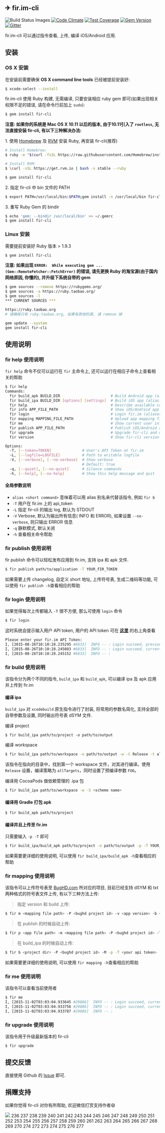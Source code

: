 ✈ fir.im-cli
---

![Build Status Images](https://travis-ci.org/FIRHQ/fir-cli.svg)
[![Code Climate](https://codeclimate.com/github/FIRHQ/fir-cli/badges/gpa.svg)](https://codeclimate.com/github/FIRHQ/fir-cli)
[![Test Coverage](https://codeclimate.com/github/FIRHQ/fir-cli/badges/coverage.svg)](https://codeclimate.com/github/FIRHQ/fir-cli/coverage)
[![Gem Version](https://badge.fury.io/rb/fir-cli.svg)](http://badge.fury.io/rb/fir-cli)
[![Gitter](https://badges.gitter.im/Join%20Chat.svg)](https://gitter.im/FIRHQ/fir-cli?utm_source=badge&utm_medium=badge&utm_campaign=pr-badge)

fir.im-cli 可以通过指令查看, 上传, 编译 iOS/Android 应用.

## 安装

### OS X 安装

在安装前需要确保 **OS X command line tools** 已经被提前安装好:

```sh
$ xcode-select --install
```

fir.im-cli 使用 Ruby 构建, 无需编译, 只要安装相应 ruby gem 即可(如果出现相关权限不足的错误, 请在命令行前加上 `sudo`):

```sh
$ gem install fir-cli
```

**注意: 如果你的系统是 Mac OS X 10.11 以后的版本, 由于10.11引入了 `rootless`, 无法直接安装 fir-cli, 有以下三种解决办法:**

1\. 使用 [Homebrew](http://brew.sh/) 及 [RVM](https://rvm.io/) 安装 Ruby, 再安装 fir-cli(推荐)

```sh
# Install Homebrew:
$ ruby -e "$(curl -fsSL https://raw.githubusercontent.com/Homebrew/install/master/install)"

# Install RVM:
$ \curl -sSL https://get.rvm.io | bash -s stable --ruby

$ gem install fir-cli
```

2\. 指定 fir-cli 中 bin 文件的 PATH

```sh
$ export PATH=/usr/local/bin:$PATH;gem install -n /usr/local/bin fir-cli
```

3\. 重写 Ruby Gem 的 bindir

```sh
$ echo 'gem: --bindir /usr/local/bin' >> ~/.gemrc
$ gem install fir-cli
```

### Linux 安装

需要提前安装好 Ruby 版本 > 1.9.3

```sh
$ gem install fir-cli
```

**注意: 如果出现 `ERROR:  While executing gem ... (Gem::RemoteFetcher::FetchError)` 的错误, 请先更换 Ruby 的淘宝源(由于国内网络原因, 你懂的), 并升级下系统自带的 gem**

```sh
$ gem sources --remove https://rubygems.org/
$ gem sources -a https://ruby.taobao.org/
$ gem sources -l
*** CURRENT SOURCES ***

https://ruby.taobao.org
# 请确保只有 ruby.taobao.org, 如果有其他的源, 请 remove 掉

gem update --system
gem install fir-cli
```

## 使用说明

### fir help 使用说明

`fir help` 命令不仅可以运行在 `fir` 主命令上, 还可以运行在相应子命令上查看相关的帮助

```sh
$ fir help
Commands:
  fir build_apk BUILD_DIR                       # Build Android app (alias: `ba`).
  fir build_ipa BUILD_DIR [options] [settings]  # Build iOS app (alias: `bi`).
  fir help                                      # Describe available commands or one specific command (aliases: `h`).
  fir info APP_FILE_PATH                        # Show iOS/Android app info, support ipa/apk file (aliases: `i`).
  fir login                                     # Login fir.im (aliases: `l`).
  fir mapping MAPPING_FILE_PATH                 # Upload app mapping file to BugHD.com (aliases: `m`).
  fir me                                        # Show current user info if user is logined.
  fir publish APP_FILE_PATH                     # Publish iOS/Android app to fir.im, support ipa/apk file (aliases: `...
  fir upgrade                                   # Upgrade fir-cli and quit (aliases: `u`).
  fir version                                   # Show fir-cli version number and quit (aliases: `v`).

Options:
  -T, [--token=TOKEN]              # User's API Token at fir.im
  -L, [--logfile=LOGFILE]          # Path to writable logfile
  -V, [--verbose], [--no-verbose]  # Show verbose
                                   # Default: true
  -q, [--quiet], [--no-quiet]      # Silence commands
  -h, [--help], [--no-help]        # Show this help message and quit
```
#### 全局参数说明

- `alias <short command>` 意味着可以用 alias 别名来代替该指令, 例如 `fir b`
- `-T` 用户在 fir.im 上的 api_token
- `-L` 指定 fir-cli 的输出 log, 默认为 STDOUT
- `-V` Verbose, 默认为输出所有信息( INFO 和 ERROR), 如果设置 `--no-verbose`, 则只输出 ERROR 信息
- `-q` 静默模式, 默认关闭
- `-h` 查看相关命令帮助

### fir publish 使用说明

fir publish 命令可以轻松发布应用到 fir.im, 支持 ipa 和 apk 文件.

```sh
$ fir publish path/to/application -T YOUR_FIR_TOKEN
```

如果需要上传 changelog, 自定义 short 地址, 上传符号表, 生成二维码等功能, 可以使用 `fir publish -h`查看相应的帮助

### fir login 使用说明

如果觉得每次上传都输入 `-T` 很不方便, 那么可使用 `login` 命令

```sh
$ fir login
```

这时系统会提示输入用户 API token, 用户的 API token 可在 **[这里](http://fir.im/apps/apitoken)** 的右上角查看

```sh
Please enter your fir.im API Token:
I, [2015-08-26T10:10:28.235295 #6833]  INFO -- : Login succeed, previous user's email: xxx@xxx.com
I, [2015-08-26T10:10:28.245083 #6833]  INFO -- : Login succeed, current  user's email: xxx@xxx.com
I, [2015-08-26T10:10:28.245152 #6833]  INFO -- :
```

### fir build 使用说明

该指令分为两个不同的指令, `build_ipa` 和 `build_apk`, 可以编译 ipa 及 apk 应用并上传到 fir.im

#### 编译 ipa

`build_ipa` 对 `xcodebuild` 原生指令进行了封装, 将常用的参数名简化, 支持全部的自带参数及设置, 同时输出符号表 dSYM 文件.

编译 project

```
$ fir build_ipa path/to/project -o path/to/output
```

编译 workspace

```sh
$ fir build_ipa path/to/workspace -o path/to/output -w -C Release -t allTargets GCC_PREPROCESSOR_DEFINITIONS="FOO=bar"
```

该指令在指向的目录中，找到第一个 workspace 文件，对其进行编译。使用 `Release` 设置，编译策略为 `allTargets`，同时设置了预编译参数 `FOO`。

编译用 CocoaPods 做依赖管理的 .ipa 包

```sh
$ fir build_ipa path/to/workspace -w -S <scheme name>
```

#### 编译用 Gradle 打包 apk

```sh
$ fir build_apk path/to/project
```

#### 编译并且上传至 fir.im

只需要输入 `-p -T` 即可

```sh
$ fir build_ipa/build_apk path/to/project -o path/to/output -p -T YOUR_FIR_TOKEN -c YOUR_CHANGELOG
```

如果需要更详细的使用说明, 可以使用 `fir build_ipa/build_apk -h`查看相应的帮助

### fir mapping 使用说明

该指令可以上传符号表至 [BugHD.com](http://bughd.com) 所对应的项目, 目前已经支持 dSYM 和 txt 两种格式的符号表文件上传, 有以下三种方法上传:

> 指定 version 和 build 上传:

```sh
$ fir m <mapping file path> -P <bughd project id> -v <app version> -b <app build> -T <your api token>
```

> 在 publish 的时候自动上传:

```sh
$ fir p <app file path> -m <mapping file path> -P <bughd project id> -T <your api token>
```
> 在 build_ipa 的时候自动上传:

```sh
$ fir b <project dir> -P <bughd project id> -M -p -T <your api token>
```

如果需要更详细的使用说明, 可以使用 `fir mapping -h`查看相应的帮助

### fir me 使用说明

该指令可以查看当前使用者

```sh
$ fir me
I, [2015-11-02T03:03:04.933645 #29886]  INFO -- : Login succeed, current user's email: xxxx
I, [2015-11-02T03:03:04.933756 #29886]  INFO -- : Login succeed, current user's name:  xxxx
I, [2015-11-02T03:03:04.933787 #29886]  INFO -- :
```

### fir upgrade 使用说明

该指令用于升级最新版本的 fir-cli

```sh
$ fir upgrade
```

## 提交反馈

直接使用 Github 的 [Issue](https://github.com/FIRHQ/fir-cli/issues) 即可.

## 捐赠支持

如果你觉得 fir-cli 对你有所帮助, 欢迎微信打赏支持作者:smile:

![](http://7rf35s.com1.z0.glb.clouddn.com/coffee.png)
236
237
238
239
240
241
242
243
244
245
246
247
248
249
250
251
252
253
254
255
256
257
258
259
260
261
262
263
264
265
266
267
268
269
270
274
272
273
274
275
276
277
